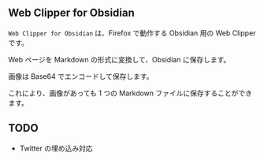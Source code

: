 ## Web Clipper for Obsidian

`Web Clipper for Obsidian` は、Firefox で動作する Obsidian 用の Web Clipper です。

Web ページを Markdown の形式に変換して、Obsidian に保存します。

画像は Base64 でエンコードして保存します。

これにより、画像があっても 1 つの Markdown ファイルに保存することができます。

## TODO

- Twitter の埋め込み対応

